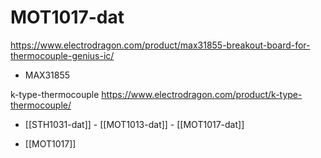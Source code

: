 
# MOT1017-dat 

https://www.electrodragon.com/product/max31855-breakout-board-for-thermocouple-genius-ic/

- MAX31855 

k-type-thermocouple
https://www.electrodragon.com/product/k-type-thermocouple/

- [[STH1031-dat]] - [[MOT1013-dat]] - [[MOT1017-dat]]

- [[MOT1017]]